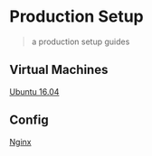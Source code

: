 # Production Setup

> a production setup guides

## Virtual Machines

[Ubuntu 16.04](ubuntu-16.04.md)

## Config

[Nginx](nginx.md)
